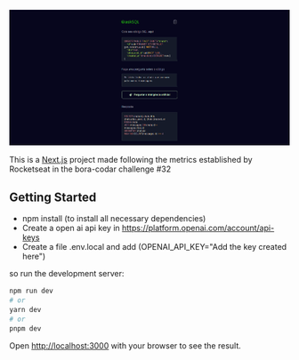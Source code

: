 ![](./screenshot.png)

This is a [Next.js](https://nextjs.org/) project made following the metrics established by Rocketseat in the bora-codar challenge #32

## Getting Started

- npm install (to install all necessary dependencies)
- Create a open ai api key in https://platform.openai.com/account/api-keys
- Create a file .env.local and add (OPENAI_API_KEY="Add the key created here")

so run the development server:

```bash
npm run dev
# or
yarn dev
# or
pnpm dev
```

Open [http://localhost:3000](http://localhost:3000) with your browser to see the result.

